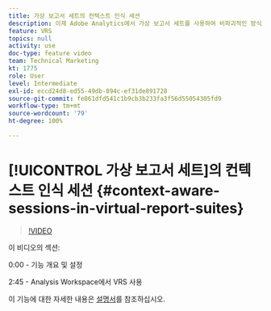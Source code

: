 ```yaml
---
title: 가상 보고서 세트의 컨텍스트 인식 세션
description: 이제 Adobe Analytics에서 가상 보고서 세트를 사용하여 비파괴적인 방식으로 방문의 정의를 변경할 수 있습니다. 여기에서 그 방법과 사용 가능한 다양한 옵션을 확인할 수 있습니다.
feature: VRS
topics: null
activity: use
doc-type: feature video
team: Technical Marketing
kt: 1775
role: User
level: Intermediate
exl-id: eccd24d8-ed55-49db-894c-ef31de891728
source-git-commit: fe861dfd541c1b9cb3b233fa3f56d55054305fd9
workflow-type: tm+mt
source-wordcount: '79'
ht-degree: 100%

---
```


# [!UICONTROL 가상 보고서 세트]의 컨텍스트 인식 세션 {#context-aware-sessions-in-virtual-report-suites}

>[!VIDEO](https://video.tv.adobe.com/v/23545/?quality=12)

이 비디오의 섹션:

0:00 - 기능 개요 및 설정

2:45 - Analysis Workspace에서 VRS 사용

이 기능에 대한 자세한 내용은 [설명서](https://experienceleague.adobe.com/docs/analytics/components/virtual-report-suites/vrs-mobile-visit-processing.html?lang=ko)를 참조하십시오.
